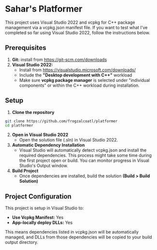 # Sahar's Platformer
This project uses Visual Studio 2022 and vcpkg for C++ package management via a vcpkg.json manifest file. If you want to test what I've completed so far using Visual Studio 2022, follow the instructions below.

## Prerequisites
1. **Git:** install from https://git-scm.com/downloads
2. **Visual Studio 2022:**
    * Install from https://visualstudio.microsoft.com/downloads/
    * Include the **"Desktop development with C++"** workload
    * Make sure **vcpkg package manager** is selected under "individual components" or within the C++ workload during installation.

## Setup
1. **Clone the repository**
```bash
git clone https://github.com/frogzalcoatl/platformer
cd platformer
```
2. **Open in Visual Studio 2022**
    * Open the solution file (.sln) in Visual Studio 2022.
3. **Automatic Dependency Installation**
    * Visual Studio will automatically detect vcpkg.json and install the required dependencies. This process might take some time during the first project open or build. You can monitor progress in Visual Studio's Output window.
4. **Build Project**
    * Once dependencies are installed, build the solution **(Build > Build Solution)**

## Project Configuration
This project is setup in Visual Studio to:

* **Use Vcpkg Manifest:** Yes
* **App-locally deploy DLLs:** Yes

This means dependencies listed in vcpkg.json will be automatically managed, and DLLs from those dependencies will be copied to your build output directory.